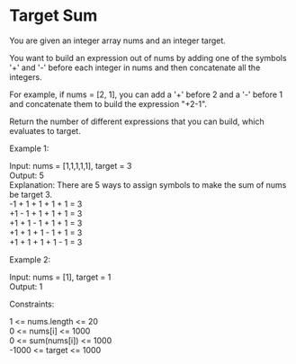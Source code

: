 # Target Sum

You are given an integer array nums and an integer target.

You want to build an expression out of nums by adding one of the symbols '+' and '-' before each integer in nums and then concatenate all the integers.

For example, if nums = [2, 1], you can add a '+' before 2 and a '-' before 1 and concatenate them to build the expression "+2-1".

Return the number of different expressions that you can build, which evaluates to target.

Example 1:

Input: nums = [1,1,1,1,1], target = 3\
Output: 5\
Explanation: There are 5 ways to assign symbols to make the sum of nums be target 3.\
-1 + 1 + 1 + 1 + 1 = 3\
+1 - 1 + 1 + 1 + 1 = 3\
+1 + 1 - 1 + 1 + 1 = 3\
+1 + 1 + 1 - 1 + 1 = 3\
+1 + 1 + 1 + 1 - 1 = 3

Example 2:

Input: nums = [1], target = 1\
Output: 1

Constraints:

1 <= nums.length <= 20\
0 <= nums[i] <= 1000\
0 <= sum(nums[i]) <= 1000\
-1000 <= target <= 1000